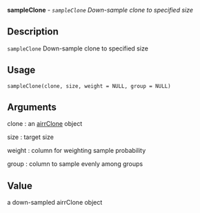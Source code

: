 **sampleClone** - *`sampleClone` Down-sample clone to specified size*

Description
--------------------

`sampleClone` Down-sample clone to specified size


Usage
--------------------
```
sampleClone(clone, size, weight = NULL, group = NULL)
```

Arguments
-------------------

clone
:   an [airrClone](airrClone-class.md) object

size
:   target size

weight
:   column for weighting sample probability

group
:   column to sample evenly among groups




Value
-------------------

a down-sampled airrClone object









